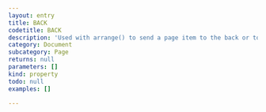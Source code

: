 ```yaml
---
layout: entry
title: BACK
codetitle: BACK
description: 'Used with arrange() to send a page item to the back or to send it behind a given reference object.'
category: Document
subcategory: Page
returns: null
parameters: []
kind: property
todo: null
examples: []

---
```

